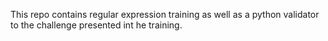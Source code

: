 This repo contains regular expression training as well as a python validator to the challenge presented int he training.